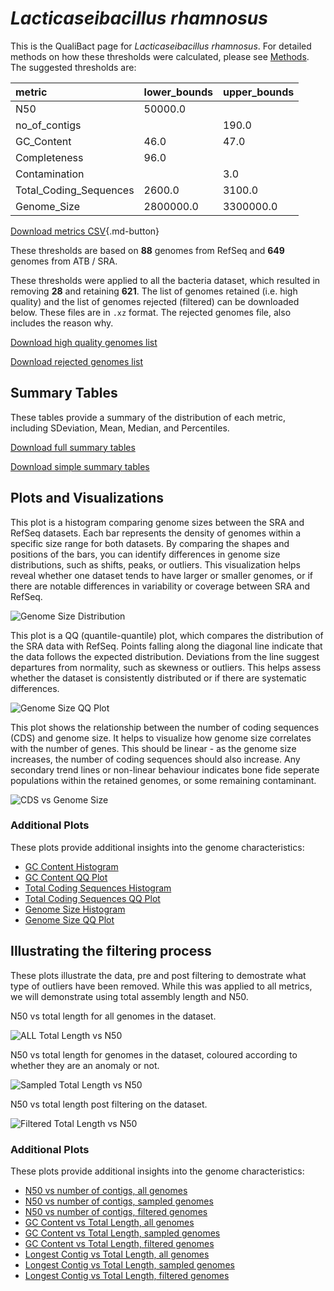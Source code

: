 # *Lacticaseibacillus rhamnosus*

This is the QualiBact page for *Lacticaseibacillus rhamnosus*. For detailed methods on how these thresholds were calculated, please see [Methods](../../methods.md).
The suggested thresholds are: 

| metric                 | lower_bounds   | upper_bounds   |
|:-----------------------|:---------------|:---------------|
| N50                    | 50000.0        |                |
| no_of_contigs          |                | 190.0          |
| GC_Content             | 46.0           | 47.0           |
| Completeness           | 96.0           |                |
| Contamination          |                | 3.0            |
| Total_Coding_Sequences | 2600.0         | 3100.0         |
| Genome_Size            | 2800000.0      | 3300000.0      |

[Download metrics CSV](Lacticaseibacillus_rhamnosus_metrics.csv){.md-button}


These thresholds are based on **88** genomes from RefSeq and **649** genomes from ATB / SRA.

These thresholds were applied to all the bacteria dataset, which resulted in removing **28** and retaining **621**.
The list of genomes retained (i.e. high quality) and the list of genomes rejected (filtered) can be downloaded below. These files are in `.xz` format. The rejected genomes file, also includes the reason why.

[Download high quality genomes list](Lacticaseibacillus_rhamnosus_high_quality_genomes.csv.xz)


[Download rejected genomes list](Lacticaseibacillus_rhamnosus_filtered_out_genomes.csv.xz)



## Summary Tables
These tables provide a summary of the distribution of each metric, including SDeviation, Mean, Median, and Percentiles.

[Download full summary tables](summary.csv)

[Download simple summary tables](selected_summary.csv)

## Plots and Visualizations

This plot is a histogram comparing genome sizes between the SRA and RefSeq datasets. Each bar represents the density of genomes within a specific size range for both datasets. By comparing the shapes and positions of the bars, you can identify differences in genome size distributions, such as shifts, peaks, or outliers. This visualization helps reveal whether one dataset tends to have larger or smaller genomes, or if there are notable differences in variability or coverage between SRA and RefSeq.

![Genome Size Distribution](Genome_Size_refseq_histogram_kde.png)

This plot is a QQ (quantile-quantile) plot, which compares the distribution of the SRA data with RefSeq. Points falling along the diagonal line indicate that the data follows the expected distribution. Deviations from the line suggest departures from normality, such as skewness or outliers. This helps assess whether the dataset is consistently distributed or if there are systematic differences.

![Genome Size QQ Plot](Genome_Size_refseq_qqplot.png)

This plot shows the relationship between the number of coding sequences (CDS) and genome size. It helps to visualize how genome size correlates with the number of genes. This should be linear - as the genome size increases, the number of coding sequences should also increase. Any secondary trend lines or non-linear behaviour indicates bone fide seperate populations within the retained genomes, or some remaining contaminant. 

![CDS vs Genome Size](Lacticaseibacillus_rhamnosus_CDS_vs_Genome_Size.png)

### Additional Plots

These plots provide additional insights into the genome characteristics:

- [GC Content Histogram](GC_Content_refseq_histogram_kde.png)
- [GC Content QQ Plot](GC_Content_refseq_qqplot.png)
- [Total Coding Sequences Histogram](Total_Coding_Sequences_refseq_histogram_kde.png)
- [Total Coding Sequences QQ Plot](Total_Coding_Sequences_refseq_qqplot.png)
- [Genome Size Histogram](Genome_Size_refseq_histogram_kde.png)
- [Genome Size QQ Plot](Genome_Size_refseq_qqplot.png)
## Illustrating the filtering process
These plots illustrate the data, pre and post filtering to demostrate what type of outliers have been removed. While this was applied to all metrics, we will demonstrate using total assembly length and N50.

N50 vs total length for all genomes in the dataset.

![ALL Total Length vs N50](Lacticaseibacillus_rhamnosus_all_total_length_N50.png)

N50 vs total length for genomes in the dataset, coloured according to whether they are an anomaly or not.

![Sampled Total Length vs N50](Lacticaseibacillus_rhamnosus_sample_total_length_N50.png)

N50 vs total length post filtering on the dataset.

![Filtered Total Length vs N50](Lacticaseibacillus_rhamnosus_filt_total_length_N50.png)

### Additional Plots

These plots provide additional insights into the genome characteristics:

- [N50 vs number of contigs, all genomes](Lacticaseibacillus_rhamnosus_all_N50_number.png)
- [N50 vs number of contigs, sampled genomes](Lacticaseibacillus_rhamnosus_sample_N50_number.png)
- [N50 vs number of contigs, filtered genomes](Lacticaseibacillus_rhamnosus_filt_N50_number.png)
- [GC Content vs Total Length, all genomes](Lacticaseibacillus_rhamnosus_all_total_length_GC_Content.png)
- [GC Content vs Total Length, sampled genomes](Lacticaseibacillus_rhamnosus_sample_total_length_GC_Content.png)
- [GC Content vs Total Length, filtered genomes](Lacticaseibacillus_rhamnosus_filt_total_length_GC_Content.png)
- [Longest Contig vs Total Length, all genomes](Lacticaseibacillus_rhamnosus_all_total_length_longest.png)
- [Longest Contig vs Total Length, sampled genomes](Lacticaseibacillus_rhamnosus_sample_total_length_longest.png)
- [Longest Contig vs Total Length, filtered genomes](Lacticaseibacillus_rhamnosus_filt_total_length_longest.png)
